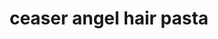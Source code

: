 ---
id: 5b253c100a3c720014fb8e4d
servings: 6
notes:
directions: 'in a large pot of salted boiling water
 cook angel hair according to package directions until al dente. drain and reserve 1 cup pasta water.

meanwhile
 in a large skillet over medium-high heat
 heat oil. season both sides of chicken with salt and pepper then add to pan. cook about 5-6 minutes per side
 until the chicken is cooked through. transfer to a cutting board and let rest for 10 minutes
 then slice into strips. wipe skillet clean.
return skillet to burner over medium heat. add bacon and fry until crispy. drain bacon pieces on a paper towel-lined plate. reserve about two tablespoons of bacon fat in skillet.

add garlic and sauté until fragrant
 about 1 minutes. pour in chicken stock to deglaze pan and reduce down slightly. stir in caesar dressing and bring mixture to a slight simmer. if the sauce is too thick
 gradually add pasta water
 about 1/4 cup at a time until you reach your desired consistency. add parmesan
 lemon juice and parsley. check for seasonings and add salt and pepper as needed.'
ingredients: '12 oz. angel hair
1 lb. boneless skinless chicken breasts
1 tbsp. extra-virgin olive oil
kosher salt
freshly ground black pepper
6 slices bacon
 chopped (i used italian sausage links as an alternative)
2 garlic cloves
 minced
1/2 c. chicken stock
1 pint creamy caesar dressing
1/2 c. finely grated parmesan
 plus more for serving
2 tbsp. lemon juice
1/4 c. finely chopped flat leaf parsley'
rating: 4
ease: easy
img:
category: main course
href: 'https: //www.delish.com/cooking/recipe-ideas/recipes/a49951/caesar-angel-hair-recipe/'
totalTime: 35 minutes
cookTime: 35 minutes
prepTime:
title: ceaser angel hair pasta
slug: ceaser-angel-hair-pasta
---